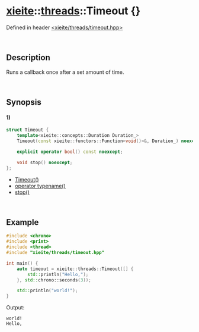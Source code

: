 # [xieite](../../xieite.md)\:\:[threads](../../threads.md)\:\:Timeout \{\}
Defined in header [<xieite/threads/timeout.hpp>](../../../include/xieite/threads/timeout.hpp)

&nbsp;

## Description
Runs a callback once after a set amount of time.

&nbsp;

## Synopsis
#### 1)
```cpp
struct Timeout {
    template<xieite::concepts::Duration Duration_>
    Timeout(const xieite::functors::Function<void()>&, Duration_) noexcept;

    explicit operator bool() const noexcept;

    void stop() noexcept;
};
```
- [Timeout\(\)](./structures/timeout/1/operators/constructor.md)
- [operator typename\(\)](./structures/timeout/1/operators/cast.md)
- [stop\(\)](./structures/timeout/1/stop.md)

&nbsp;

## Example
```cpp
#include <chrono>
#include <print>
#include <thread>
#include "xieite/threads/timeout.hpp"

int main() {
    auto timeout = xieite::threads::Timeout([] {
        std::println("Hello,");
    }, std::chrono::seconds(3));

    std::println("world!");
}
```
Output:
```
world!
Hello,
```
